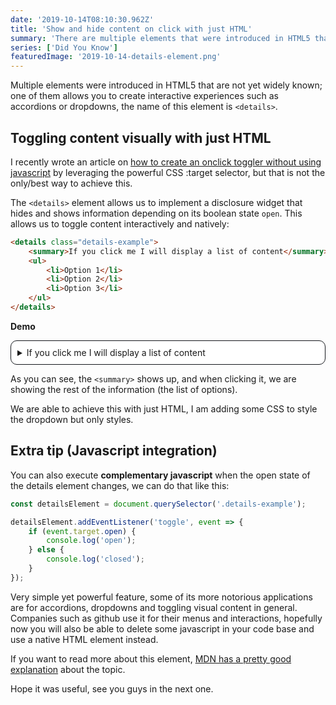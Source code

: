 ```yaml
---
date: '2019-10-14T08:10:30.962Z'
title: 'Show and hide content on click with just HTML'
summary: 'There are multiple elements that were introduced in HTML5 that are not used/known enough, on this article we are going to be covering <details>, one powerful element that will hopefully introduce you to some new ways of handling specific UI toggling interactions such as accordions or dropdowns.'
series: ['Did You Know']
featuredImage: '2019-10-14-details-element.png'
---
```


<style>
.details-example {
    background: #ffffff;
    border: 1px solid #13161b;
    border-radius: 10px;
}

.details-example summary {
    padding: 10px;
}

.details-example[open] summary {
    border-bottom: 1px solid #13161b;
}

.details-example[open] ul {
    padding: 0;
    margin: 0;
}

.details-example[open] li {
    border-bottom: 1px solid #13161b;
    list-style: none;
    padding: 5px 15px;
}

.details-example[open] li:last-child {
    border-bottom: 0;
}

.details-example {
    margin-bottom: 10px;
}
</style>

Multiple elements were introduced in HTML5 that are not yet widely known; one of them allows you to create interactive experiences such as accordions or dropdowns, the name of this element is `<details>`.

## Toggling content visually with just HTML

I recently wrote an article on [how to create an onclick toggler without using javascript](/articles/2019/09/26/underrated-html-elements-that-allow-you-to-avoid-unnecessary-javascript) by leveraging the powerful CSS :target selector, but that is not the only/best way to achieve this.

The `<details>` element allows us to implement a disclosure widget that hides and shows information depending on its boolean state `open`. This allows us to toggle content interactively and natively:

```HTML
<details class="details-example">
    <summary>If you click me I will display a list of content</summary>
    <ul>
        <li>Option 1</li>
        <li>Option 2</li>
        <li>Option 3</li>
    </ul>
</details>
```

**Demo**

<details class="details-example">
    <summary>If you click me I will display a list of content</summary>
    <ul>
        <li>Option 1</li>
        <li>Option 2</li>
        <li>Option 3</li>
    </ul>
</details>

As you can see, the `<summary>` shows up, and when clicking it, we are showing the rest of the information (the list of options).

We are able to achieve this with just HTML, I am adding some CSS to style the dropdown but only styles.

## Extra tip (Javascript integration)

You can also execute **complementary javascript** when the open state of the details element changes, we can do that like this:

```javascript
const detailsElement = document.querySelector('.details-example');

detailsElement.addEventListener('toggle', event => {
    if (event.target.open) {
        console.log('open');
    } else {
        console.log('closed');
    }
});
```

Very simple yet powerful feature, some of its more notorious applications are for accordions, dropdowns and toggling visual content in general. Companies such as github use it for their menus and interactions, hopefully now you will also be able to delete some javascript in your code base and use a native HTML element instead.

If you want to read more about this element, [MDN has a pretty good explanation](https://developer.mozilla.org/en-US/docs/Web/HTML/Element/details) about the topic.

Hope it was useful, see you guys in the next one.

